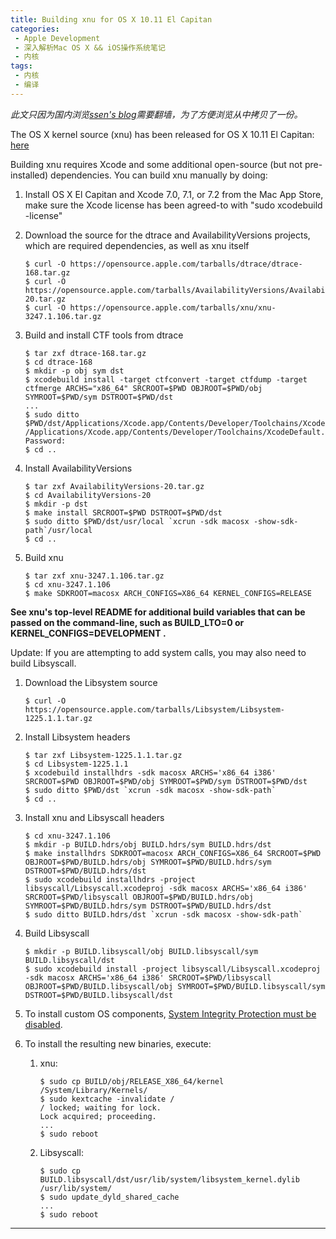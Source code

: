 ```yaml
---
title: Building xnu for OS X 10.11 El Capitan
categories: 
 - Apple Development
 - 深入解析Mac OS X && iOS操作系统笔记
 - 内核
tags:
 - 内核
 - 编译
---
```



*此文只因为国内浏览[ssen's blog][1]需要翻墙，为了方便浏览从中拷贝了一份。*

The OS X kernel source (xnu) has been released for OS X 10.11 El Capitan: [here](https://opensource.apple.com/source/xnu/xnu-3247.1.106/)

Building xnu requires Xcode and some additional open-source (but not pre-installed) dependencies. You can build xnu manually by doing:

1. Install OS X El Capitan and Xcode 7.0, 7.1, or 7.2 from the Mac App Store, make sure the Xcode license has been agreed-to with "sudo xcodebuild -license"
2. Download the source for the dtrace and AvailabilityVersions projects, which are required dependencies, as well as xnu itself

	```
    $ curl -O https://opensource.apple.com/tarballs/dtrace/dtrace-168.tar.gz
    $ curl -O https://opensource.apple.com/tarballs/AvailabilityVersions/AvailabilityVersions-20.tar.gz
    $ curl -O https://opensource.apple.com/tarballs/xnu/xnu-3247.1.106.tar.gz
	```
    
3. Build and install CTF tools from dtrace

	```
    $ tar zxf dtrace-168.tar.gz
    $ cd dtrace-168
    $ mkdir -p obj sym dst
    $ xcodebuild install -target ctfconvert -target ctfdump -target ctfmerge ARCHS="x86_64" SRCROOT=$PWD OBJROOT=$PWD/obj SYMROOT=$PWD/sym DSTROOT=$PWD/dst
    ...
    $ sudo ditto $PWD/dst/Applications/Xcode.app/Contents/Developer/Toolchains/XcodeDefault.xctoolchain /Applications/Xcode.app/Contents/Developer/Toolchains/XcodeDefault.xctoolchain
    Password:
    $ cd ..
	```    

4. Install AvailabilityVersions

	```
    $ tar zxf AvailabilityVersions-20.tar.gz 
    $ cd AvailabilityVersions-20
    $ mkdir -p dst
    $ make install SRCROOT=$PWD DSTROOT=$PWD/dst
    $ sudo ditto $PWD/dst/usr/local `xcrun -sdk macosx -show-sdk-path`/usr/local
    $ cd ..
	```

5. Build xnu

	```
    $ tar zxf xnu-3247.1.106.tar.gz
    $ cd xnu-3247.1.106
    $ make SDKROOT=macosx ARCH_CONFIGS=X86_64 KERNEL_CONFIGS=RELEASE
	```

**See xnu's top-level README for additional build variables that can be passed on the command-line, such as BUILD\_LTO=0 or KERNEL\_CONFIGS=DEVELOPMENT .**

Update: If you are attempting to add system calls, you may also need to build Libsyscall.

1. Download the Libsystem source

	```
	$ curl -O https://opensource.apple.com/tarballs/Libsystem/Libsystem-1225.1.1.tar.gz
	```

2. Install Libsystem headers

	```
    $ tar zxf Libsystem-1225.1.1.tar.gz
    $ cd Libsystem-1225.1.1
    $ xcodebuild installhdrs -sdk macosx ARCHS='x86_64 i386' SRCROOT=$PWD OBJROOT=$PWD/obj SYMROOT=$PWD/sym DSTROOT=$PWD/dst
    $ sudo ditto $PWD/dst `xcrun -sdk macosx -show-sdk-path`
    $ cd ..
    ```
3. Install xnu and Libsyscall headers
	
	```
    $ cd xnu-3247.1.106
    $ mkdir -p BUILD.hdrs/obj BUILD.hdrs/sym BUILD.hdrs/dst
    $ make installhdrs SDKROOT=macosx ARCH_CONFIGS=X86_64 SRCROOT=$PWD OBJROOT=$PWD/BUILD.hdrs/obj SYMROOT=$PWD/BUILD.hdrs/sym DSTROOT=$PWD/BUILD.hdrs/dst
    $ sudo xcodebuild installhdrs -project libsyscall/Libsyscall.xcodeproj -sdk macosx ARCHS='x86_64 i386' SRCROOT=$PWD/libsyscall OBJROOT=$PWD/BUILD.hdrs/obj SYMROOT=$PWD/BUILD.hdrs/sym DSTROOT=$PWD/BUILD.hdrs/dst
    $ sudo ditto BUILD.hdrs/dst `xcrun -sdk macosx -show-sdk-path`
    ```
4. Build Libsyscall

	```
    $ mkdir -p BUILD.libsyscall/obj BUILD.libsyscall/sym BUILD.libsyscall/dst
    $ sudo xcodebuild install -project libsyscall/Libsyscall.xcodeproj -sdk macosx ARCHS='x86_64 i386' SRCROOT=$PWD/libsyscall OBJROOT=$PWD/BUILD.libsyscall/obj SYMROOT=$PWD/BUILD.libsyscall/sym DSTROOT=$PWD/BUILD.libsyscall/dst
    ```
5. To install custom OS components, [System Integrity Protection must be disabled](https://developer.apple.com/library/mac/documentation/Security/Conceptual/System_Integrity_Protection_Guide/ConfiguringSystemIntegrityProtection/ConfiguringSystemIntegrityProtection.html#//apple_ref/doc/uid/TP40016462-CH5-SW1).

6. To install the resulting new binaries, execute:
  	1. xnu: 
	
		```
	    $ sudo cp BUILD/obj/RELEASE_X86_64/kernel /System/Library/Kernels/
	    $ sudo kextcache -invalidate /
	    / locked; waiting for lock.
	    Lock acquired; proceeding.
	    ...
	    $ sudo reboot
   		 ```
  	2. Libsyscall: 
		
		```
        $ sudo cp BUILD.libsyscall/dst/usr/lib/system/libsystem_kernel.dylib /usr/lib/system/
	    $ sudo update_dyld_shared_cache
	    ...
	    $ sudo reboot
    	```

---
[1]: http://shantonu.blogspot.co.uk